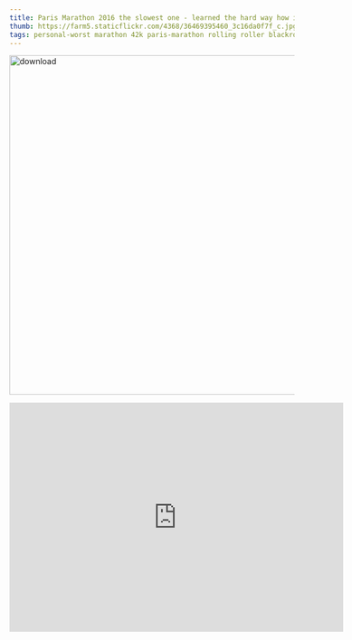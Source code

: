 ```yaml
---
title: Paris Marathon 2016 the slowest one - learned the hard way how important is stretching and rolling in triathlon training
thumb: https://farm5.staticflickr.com/4368/36469395460_3c16da0f7f_c.jpg
tags: personal-worst marathon 42k paris-marathon rolling roller blackroll physiotherapy itbs iliotibial-band-syndrome health training
---
```


<a data-flickr-embed="true"  href="https://www.flickr.com/photos/49424339@N02/36469395460/in/album-72157688214942335/" title="download"><img src="https://farm5.staticflickr.com/4368/36469395460_3c16da0f7f_c.jpg" width="800" height="600" alt="download"></a><script async src="//embedr.flickr.com/assets/client-code.js" charset="utf-8"></script>


<iframe height='405' width='590' frameborder='0' allowtransparency='true' scrolling='no' src='https://www.strava.com/activities/534579457/embed/b0cdf8b79d77126899a5b0ee943c3a64ff6e1088'></iframe>


